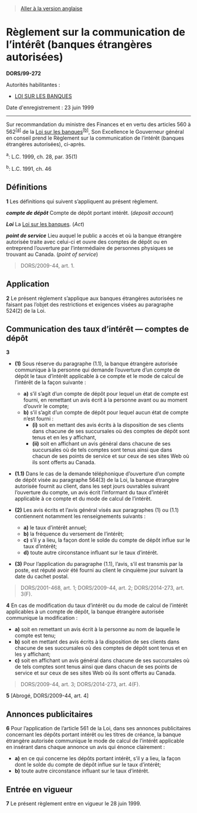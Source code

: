 > [Aller à la version anglaise](/en/Regulations/Statutory%20Orders%20and%20Regulations/99/272.md)

# Règlement sur la communication de l’intérêt (banques étrangères autorisées)

**DORS/99-272**

Autorités habilitantes : 
- [LOI SUR LES BANQUES](/fr/Lois/Lois%20du%20Canada/1991/ch.%2046.md)

Date d'enregistrement : 23 juin 1999

----------

Sur recommandation du ministre des Finances et en vertu des articles 560 à 562<sup><a href='#footnotea_f'>[a]</a></sup> de la [Loi sur les banques](/fr/Lois/Lois%20du%20Canada/1991/ch.%2046.md)<sup><a href='#footnoteb_f'>[b]</a></sup>, Son Excellence le Gouverneur général en conseil prend le Règlement sur la communication de l’intérêt (banques étrangères autorisées), ci-après.

<a name='footnotea_f'><sup>a</sup></a>: L.C. 1999, ch. 28, par. 35(1)<br />

<a name='footnoteb_f'><sup>b</sup></a>:  L.C. 1991, ch. 46<br />




## Définitions


**1** Les définitions qui suivent s’appliquent au présent règlement.

***compte de dépôt*** Compte de dépôt portant intérêt. (*deposit account*)

***Loi*** La [Loi sur les banques](/fr/Lois/Lois%20du%20Canada/1991/ch.%2046.md). (*Act*)

***point de service*** Lieu auquel le public a accès et où la banque étrangère autorisée traite avec celui-ci et ouvre des comptes de dépôt ou en entreprend l’ouverture par l’intermédiaire de personnes physiques se trouvant au Canada. (*point of service*)
> DORS/2009-44, art. 1.





## Application


**2** Le présent règlement s’applique aux banques étrangères autorisées ne faisant pas l’objet des restrictions et exigences visées au paragraphe 524(2) de la Loi.




## Communication des taux d’intérêt — comptes de dépôt


**3** 

- **(1)** Sous réserve du paragraphe (1.1), la banque étrangère autorisée communique à la personne qui demande l’ouverture d’un compte de dépôt le taux d’intérêt applicable à ce compte et le mode de calcul de l’intérêt de la façon suivante :
	- **a)** s’il s’agit d’un compte de dépôt pour lequel un état de compte est fourni, en remettant un avis écrit à la personne avant ou au moment d’ouvrir le compte;
	- **b)** s’il s’agit d’un compte de dépôt pour lequel aucun état de compte n’est fourni :
		- **(i)** soit en mettant des avis écrits à la disposition de ses clients dans chacune de ses succursales où des comptes de dépôt sont tenus et en les y affichant,
		- **(ii)** soit en affichant un avis général dans chacune de ses succursales où de tels comptes sont tenus ainsi que dans chacun de ses points de service et sur ceux de ses sites Web où ils sont offerts au Canada.

- **(1.1)** Dans le cas de la demande téléphonique d’ouverture d’un compte de dépôt visée au paragraphe 564(3) de la Loi, la banque étrangère autorisée fournit au client, dans les sept jours ouvrables suivant l’ouverture du compte, un avis écrit l’informant du taux d’intérêt applicable à ce compte et du mode de calcul de l’intérêt.

- **(2)** Les avis écrits et l’avis général visés aux paragraphes (1) ou (1.1) contiennent notamment les renseignements suivants :
	- **a)** le taux d’intérêt annuel;
	- **b)** la fréquence du versement de l’intérêt;
	- **c)** s’il y a lieu, la façon dont le solde du compte de dépôt influe sur le taux d’intérêt;
	- **d)** toute autre circonstance influant sur le taux d’intérêt.

- **(3)** Pour l’application du paragraphe (1.1), l’avis, s’il est transmis par la poste, est réputé avoir été fourni au client le cinquième jour suivant la date du cachet postal.
> DORS/2001-468, art. 1; DORS/2009-44, art. 2; DORS/2014-273, art. 3(F).




**4** En cas de modification du taux d’intérêt ou du mode de calcul de l’intérêt applicables à un compte de dépôt, la banque étrangère autorisée communique la modification :
- **a)** soit en remettant un avis écrit à la personne au nom de laquelle le compte est tenu;
- **b)** soit en mettant des avis écrits à la disposition de ses clients dans chacune de ses succursales où des comptes de dépôt sont tenus et en les y affichant;
- **c)** soit en affichant un avis général dans chacune de ses succursales où de tels comptes sont tenus ainsi que dans chacun de ses points de service et sur ceux de ses sites Web où ils sont offerts au Canada.
> DORS/2009-44, art. 3; DORS/2014-273, art. 4(F).




**5** [Abrogé, DORS/2009-44, art. 4]




## Annonces publicitaires


**6** Pour l’application de l’article 561 de la Loi, dans ses annonces publicitaires concernant les dépôts portant intérêt ou les titres de créance, la banque étrangère autorisée communique le mode de calcul de l’intérêt applicable en insérant dans chaque annonce un avis qui énonce clairement :
- **a)** en ce qui concerne les dépôts portant intérêt, s’il y a lieu, la façon dont le solde du compte de dépôt influe sur le taux d’intérêt;
- **b)** toute autre circonstance influant sur le taux d’intérêt.




## Entrée en vigueur


**7** Le présent règlement entre en vigueur le 28 juin 1999.


